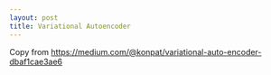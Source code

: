 ```yaml
---
layout: post
title: Variational Autoencoder
---
```


Copy from https://medium.com/@konpat/variational-auto-encoder-dbaf1cae3ae6